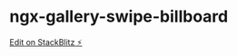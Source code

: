 # ngx-gallery-swipe-billboard

[Edit on StackBlitz ⚡️](https://stackblitz.com/edit/ngx-gallery-swipe-billboard)
